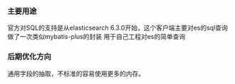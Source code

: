 ### 主要用途
官方对SQL的支持是从elasticsearch 6.3.0开始，这个客户端主要对es的sql查询做了一次类似mybatis-plus的封装
用于自己工程对es的简单查询

### 后期优化方向

通用字段的抽取，不标准的容易使用更多的内存。
